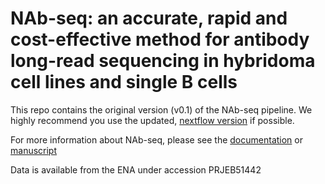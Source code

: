 # NAb-seq: an accurate, rapid and cost-effective method for antibody long-read sequencing in hybridoma cell lines and single B cells 
This repo contains the original version (v0.1) of the NAb-seq pipeline. We highly recommend you use the updated, [nextflow version](https://github.com/kzeglinski/nabseq_nf) if possible.

For more information about NAb-seq, please see the [documentation](https://kzeglinski.github.io/nab-seq/index.html) or [manuscript](https://www.tandfonline.com/doi/full/10.1080/19420862.2022.2106621)

Data is available from the ENA under accession PRJEB51442


